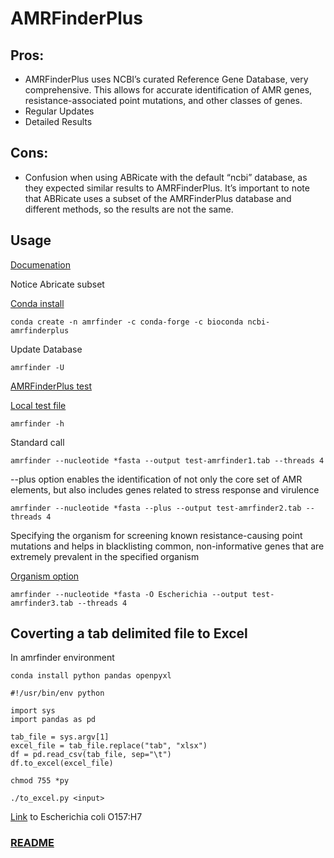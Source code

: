 # AMRFinderPlus

## Pros:

- AMRFinderPlus uses NCBI’s curated Reference Gene Database, very comprehensive.  This allows for accurate identification of AMR genes, resistance-associated point mutations, and other classes of genes.
- Regular Updates
- Detailed Results

## Cons:

- Confusion when using ABRicate with the default “ncbi” database, as they expected similar results to AMRFinderPlus. It’s important to note that ABRicate uses a subset of the AMRFinderPlus database and different methods, so the results are not the same.

##
## Usage

[Documenation](https://www.ncbi.nlm.nih.gov/pathogens/antimicrobial-resistance/AMRFinder/)

Notice Abricate subset

[Conda install](https://github.com/ncbi/amr/wiki/Install-with-bioconda#2-install-amrfinder-with-bioconda)
```
conda create -n amrfinder -c conda-forge -c bioconda ncbi-amrfinderplus
```

Update Database
```
amrfinder -U
```

[AMRFinderPlus test](https://github.com/ncbi/amr/wiki/Test-your-installation)

[Local test file](../data/GCF_000008865.2_ASM886v2_genomic.fasta) 

```
amrfinder -h
```

Standard call
```
amrfinder --nucleotide *fasta --output test-amrfinder1.tab --threads 4
```

--plus option enables the identification of not only the core set of AMR elements, but also includes genes related to stress response and virulence
```
amrfinder --nucleotide *fasta --plus --output test-amrfinder2.tab --threads 4
```

Specifying the organism for screening known resistance-causing point mutations and helps in blacklisting common, non-informative genes that are extremely prevalent in the specified organism

[Organism option](https://github.com/ncbi/amr/wiki/Running-AMRFinderPlus#--organism-option)

```
amrfinder --nucleotide *fasta -O Escherichia --output test-amrfinder3.tab --threads 4
```

## Coverting a tab delimited file to Excel

In amrfinder environment

```
conda install python pandas openpyxl
```

```
#!/usr/bin/env python

import sys
import pandas as pd

tab_file = sys.argv[1]
excel_file = tab_file.replace("tab", "xlsx")
df = pd.read_csv(tab_file, sep="\t")
df.to_excel(excel_file)
```

```
chmod 755 *py
```
```
./to_excel.py <input>
```

[Link](https://www.ncbi.nlm.nih.gov/datasets/genome/GCF_000008865.2/) to Escherichia coli O157:H7 </br>

### [README](../README.md)